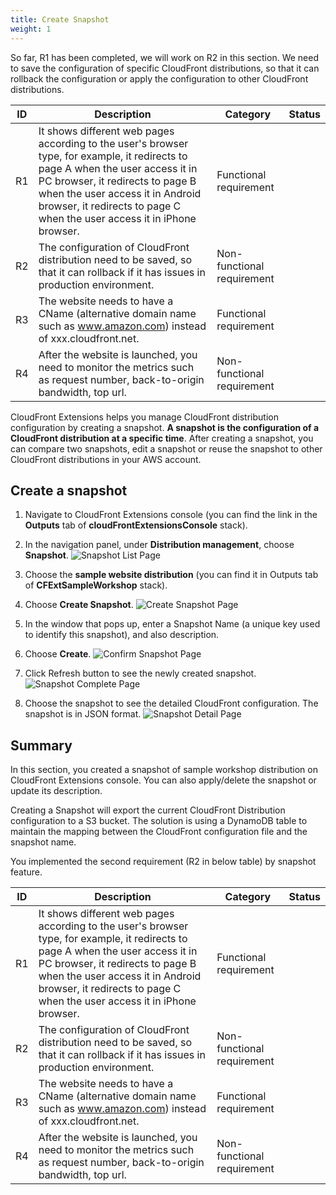 ```yaml
---
title: Create Snapshot 
weight: 1
---
```


So far, R1 has been completed, we will work on R2 in this section. We need to save the configuration of specific CloudFront distributions, so that it can rollback the configuration or apply the configuration to other CloudFront distributions.


| ID | Description  | Category                   | Status |
|----|------------------------------------------------------------------------------------------------------------------------------------------------------------------------------------------------------------------------------------------------------------------------------------|----------------------------|--------|
| R1 | It shows different web pages according to the user's browser type, for example, it redirects to page A when the user access it in PC browser, it redirects to page B when the user access it in Android browser, it redirects to page C when the user access it in iPhone browser. | Functional requirement     |    <i class="fa-solid fa-check"></i>    |
| R2 | The configuration of CloudFront distribution need to be saved, so that it can rollback if it has issues in production environment.                                         | Non-functional requirement     |        |
| R3 |      The website needs to have a CName (alternative domain name such as www.amazon.com) instead of xxx.cloudfront.net.                                                                                                                                          | Functional requirement |        |
| R4 | After the website is launched, you need to monitor the metrics such as request number, back-to-origin bandwidth, top url.           | Non-functional requirement |        |

CloudFront Extensions helps you manage CloudFront distribution configuration by creating a snapshot. **A snapshot is the configuration of a CloudFront distribution at a specific time**. After creating a snapshot, you can compare two snapshots, edit a snapshot or reuse the snapshot to other CloudFront distributions in your AWS account.

## Create a snapshot

1. Navigate to CloudFront Extensions console (you can find the link in the **Outputs** tab of **cloudFrontExtensionsConsole** stack).
2. In the navigation panel, under **Distribution management**, choose **Snapshot**.
   ![Snapshot List Page](/images/snapshot_list.png)

3. Choose the **sample website distribution** (you can find it in Outputs tab of **CFExtSampleWorkshop** stack).
4. Choose **Create Snapshot**.
   ![Create Snapshot Page](/images/create_snapshot.png)

5. In the window that pops up, enter a Snapshot Name (a unique key used to identify this snapshot), and also description.
6. Choose **Create**.
   ![Confirm Snapshot Page](/images/confirm_snapshot.png)

7. Click Refresh button to see the newly created snapshot.
   ![Snapshot Complete Page](/images/complete_snapshot.png)

8. Choose the snapshot to see the detailed CloudFront configuration. The snapshot is in JSON format.
   ![Snapshot Detail Page](/images/snapshot_detail.png)


## Summary

In this section, you created a snapshot of sample workshop distribution on CloudFront Extensions console. You can also apply/delete the snapshot or update its description.

Creating a Snapshot will export the current CloudFront Distribution configuration to a S3 bucket. The solution is using a DynamoDB table to maintain the mapping between the CloudFront configuration file and the snapshot name.

You implemented the second requirement (R2 in below table) by snapshot feature.

| ID | Description  | Category                   | Status |
|----|------------------------------------------------------------------------------------------------------------------------------------------------------------------------------------------------------------------------------------------------------------------------------------|----------------------------|--------|
| R1 | It shows different web pages according to the user's browser type, for example, it redirects to page A when the user access it in PC browser, it redirects to page B when the user access it in Android browser, it redirects to page C when the user access it in iPhone browser. | Functional requirement     |    <i class="fa-solid fa-check"></i>    |
| R2 | The configuration of CloudFront distribution need to be saved, so that it can rollback if it has issues in production environment.                                         | Non-functional requirement     |     <i class="fa-solid fa-check"></i>   |
| R3 |      The website needs to have a CName (alternative domain name such as www.amazon.com) instead of xxx.cloudfront.net.                                                                                                                                          | Functional requirement |        |
| R4 | After the website is launched, you need to monitor the metrics such as request number, back-to-origin bandwidth, top url.           | Non-functional requirement |        |


